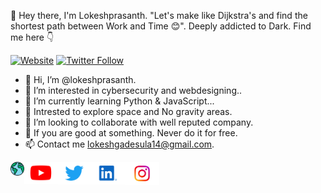 👋 Hey there, I'm Lokeshprasanth. "Let's make like Dijkstra's and find the shortest path between Work and Time 😊". Deeply addicted to Dark. Find me here 👇

[![Website](https://img.shields.io/website?down_color=red&down_message=offline&label=Lokeshprasanth&style=for-the-badge&up_color=green&up_message=online&url=https%3A%2F%2Flokeshprasanth.me)](https://lokeshprasanth.me)
[![Twitter Follow](https://img.shields.io/twitter/url?color=green&label=follow%20%40lokesh_prasanth&logo=twitter&style=for-the-badge&url=https%3A%2F%2Ftwitter.com%2Flokesh_prashant)](https://twitter.com/lokesh_prashant)


- 👋 Hi, I’m @lokeshprasanth.
- 👀 I’m interested in cybersecurity and webdesigning..
- 🌱 I’m currently learning Python & JavaScript...
- 🤭 Intrested to explore space and No gravity areas.
- 💞️ I’m looking to collaborate with well reputed company.
- 💪 If you are good at something. Never do it for free. 
- 📫 Contact me lokeshgadesula14@gmail.com.
<!---
lokeshgadesula/lokeshgadesula is a ✨ special ✨ repository because its `README.md` (this file) appears on your GitHub profile.
You can click the Preview link to take a look at your changes.
--->
[<img align="left" alt="codeSTACKr | globe" width="22px" src="worldwide.png" />][website]
[<img align="left" alt="codeSTACKr | YouTube" width="53px" src="YouTube-Icon-Full-Color-Logo.wine.svg" />][youtube]
[<img align="left" alt="codeSTACKr | Twitter" width="54px" src="Twitter-Logo.wine.svg" />][twitter]
[<img align="left" alt="codeSTACKr | LinkedIn" width="54px" src="LinkedIn-Icon-Logo.wine.svg" />][linkedin]
[<img align="left" alt="codeSTACKr | Instagram" width="55px" src="Instagram-Glyph-Color-Logo.wine.svg" />][instagram]

[website]: https://lokeshprasanth.me
[twitter]: https://twitter.com/lokesh_prashant
[youtube]: https://www.youtube.com/channel/UCJTRuNGKg0md1L6bCB-JMXQ
[instagram]: https://www.instagram.com/lokesh_prashanth_
[linkedin]: https://www.linkedin.com/in/gadesula-lokeshprasanth-701682214/

